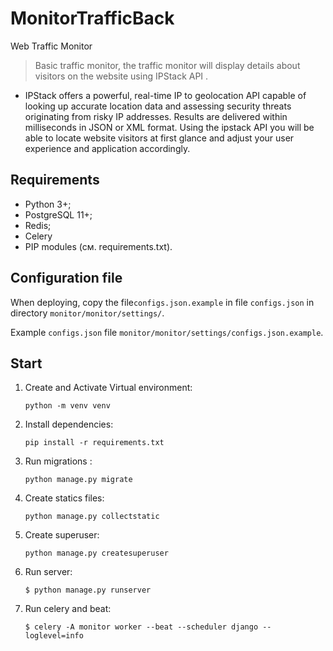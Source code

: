# MonitorTrafficBack
Web Traffic Monitor

> Basic traffic monitor, the traffic monitor will display details about visitors on the website using IPStack API .


- IPStack 
offers a powerful, real-time IP to geolocation API capable of looking up accurate location data and 
assessing security threats originating from risky IP addresses. 
Results are delivered within milliseconds in JSON or XML format. 
Using the ipstack API you will be able to locate website visitors at first glance and 
adjust your user experience and application accordingly.

## Requirements
* Python 3+;
* PostgreSQL 11+;
* Redis;
* Celery
* PIP modules (см. requirements.txt).

## Configuration file
When deploying, copy the file`configs.json.example` in file `configs.json` in directory 
`monitor/monitor/settings/`.

Example `configs.json` file `monitor/monitor/settings/configs.json.example`.

## Start

1. Create and Activate Virtual environment:

    `python -m venv venv`


2. Install dependencies:

    `pip install -r requirements.txt`


3. Run migrations :

    `python manage.py migrate`


4. Create statics files: 

    `python manage.py collectstatic`


5. Create superuser:

    `python manage.py createsuperuser`


6. Run server:

    `$ python manage.py runserver`


7. Run celery and beat:

    `$ celery -A monitor worker --beat --scheduler django --loglevel=info`
